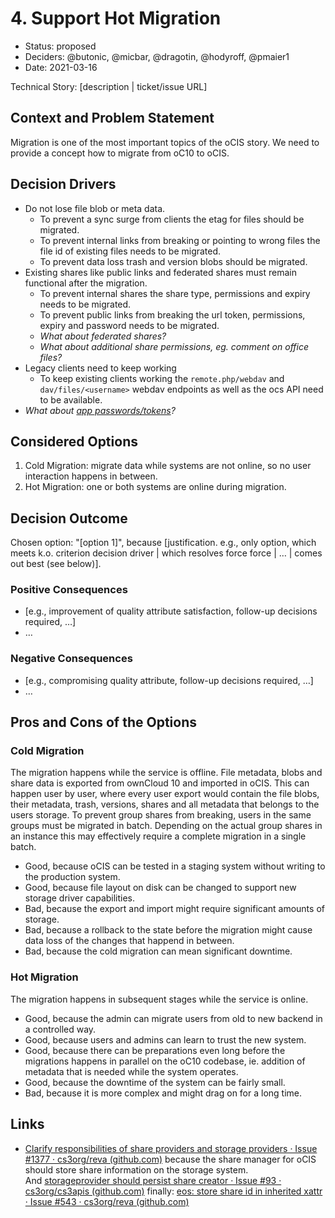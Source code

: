 # 4. Support Hot Migration

* Status: proposed
* Deciders: @butonic, @micbar, @dragotin, @hodyroff, @pmaier1
* Date: 2021-03-16

Technical Story: \[description | ticket/issue URL\]

## Context and Problem Statement

Migration is one of the most important topics of the oCIS story. We need to provide a concept how to migrate from oC10 to oCIS.

## Decision Drivers

- Do not lose file blob or meta data.
  - To prevent a sync surge from clients the etag for files should be migrated.
  - To prevent internal links from breaking or pointing to wrong files the file id of existing files needs to be migrated.
  - To prevent data loss trash and version blobs should be migrated.
- Existing shares like public links and federated shares must remain functional after the migration.
  - To prevent internal shares the share type, permissions and expiry needs to be migrated.
  - To prevent public links from breaking the url token, permissions, expiry and password needs to be migrated.
  - *What about federated shares?*
  - *What about additional share permissions, eg. comment on office files?*
- Legacy clients need to keep working
  - To keep existing clients working the `remote.php/webdav` and `dav/files/<username>` webdav endpoints as well as the ocs API need to be available.
- *What about [app passwords/tokens](https://doc.owncloud.com/server/user_manual/personal_settings/security.html#app-passwords-tokens)?*

## Considered Options

1. Cold Migration: migrate data while systems are not online, so no user interaction happens in between.
2. Hot Migration: one or both systems are online during migration.

## Decision Outcome

Chosen option: "\[option 1\]", because \[justification. e.g., only option, which meets k.o. criterion decision driver | which resolves force force | … | comes out best (see below)\].

### Positive Consequences

- \[e.g., improvement of quality attribute satisfaction, follow-up decisions required, …\]
- …

### Negative Consequences

- \[e.g., compromising quality attribute, follow-up decisions required, …\]
- …

## Pros and Cons of the Options

### Cold Migration

The migration happens while the service is offline. File metadata, blobs and share data is exported from ownCloud 10 and imported in oCIS. This can happen user by user, where every user export would contain the file blobs, their metadata, trash, versions, shares and all metadata that belongs to the users storage. To prevent group shares from breaking, users in the same groups must be migrated in batch. Depending on the actual group shares in an instance this may effectively require a complete migration in a single batch. 

- Good, because oCIS can be tested in a staging system without writing to the production system.
- Good, because file layout on disk can be changed to support new storage driver capabilities.
- Bad, because the export and import might require significant amounts of storage.
- Bad, because a rollback to the state before the migration might cause data loss of the changes that happend in between.
- Bad, because the cold migration can mean significant downtime.

### Hot Migration

The migration happens in subsequent stages while the service is online.

- Good, because the admin can migrate users from old to new backend in a controlled way.
- Good, because users and admins can learn to trust the new system.
- Good, because there can be preparations even long before the migrations happens in parallel on the oC10 codebase, ie. addition of metadata that is needed while the system operates.
- Good, because the downtime of the system can be fairly small.
- Bad, because it is more complex and might drag on for a long time.


## Links

        
- [Clarify responsibilities of share providers and storage providers · Issue #1377 · cs3org/reva (github.com)](https://github.com/cs3org/reva/issues/1377) because the share manager for oCIS should store share information on the storage system. And [storageprovider should persist share creator · Issue #93 · cs3org/cs3apis (github.com)](https://github.com/cs3org/cs3apis/issues/93) finally: [eos: store share id in inherited xattr · Issue #543 · cs3org/reva (github.com)](https://github.com/cs3org/reva/issues/543)